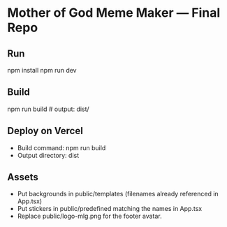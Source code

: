 # Mother of God Meme Maker — Final Repo

## Run
npm install
npm run dev

## Build
npm run build  # output: dist/

## Deploy on Vercel
- Build command: npm run build
- Output directory: dist

## Assets
- Put backgrounds in public/templates (filenames already referenced in App.tsx)
- Put stickers in public/predefined matching the names in App.tsx
- Replace public/logo-mlg.png for the footer avatar.
